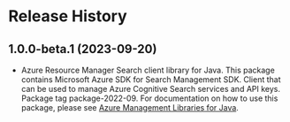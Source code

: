 # Release History

## 1.0.0-beta.1 (2023-09-20)

- Azure Resource Manager Search client library for Java. This package contains Microsoft Azure SDK for Search Management SDK. Client that can be used to manage Azure Cognitive Search services and API keys. Package tag package-2022-09. For documentation on how to use this package, please see [Azure Management Libraries for Java](https://aka.ms/azsdk/java/mgmt).
